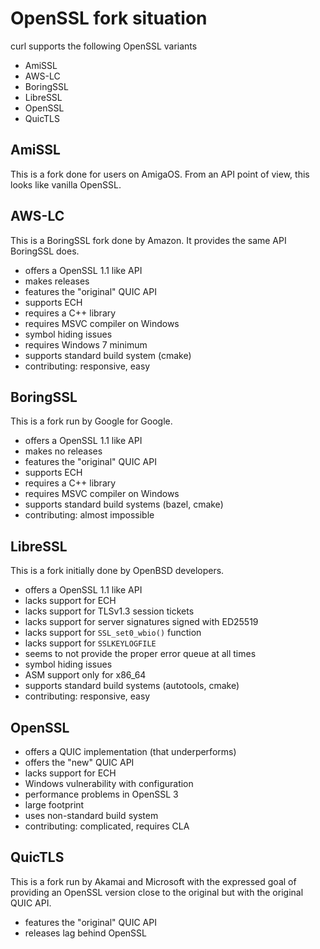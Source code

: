 # OpenSSL fork situation

curl supports the following OpenSSL variants

- AmiSSL
- AWS-LC
- BoringSSL
- LibreSSL
- OpenSSL
- QuicTLS

## AmiSSL

This is a fork done for users on AmigaOS. From an API point of view, this
looks like vanilla OpenSSL.

## AWS-LC

This is a BoringSSL fork done by Amazon. It provides the same API BoringSSL
does.

- offers a OpenSSL 1.1 like API
- makes releases
- features the "original" QUIC API
- supports ECH
- requires a C++ library
- requires MSVC compiler on Windows
- symbol hiding issues
- requires Windows 7 minimum
- supports standard build system (cmake)
- contributing: responsive, easy

## BoringSSL

This is a fork run by Google for Google.

- offers a OpenSSL 1.1 like API
- makes no releases
- features the "original" QUIC API
- supports ECH
- requires a C++ library
- requires MSVC compiler on Windows
- supports standard build systems (bazel, cmake)
- contributing: almost impossible

## LibreSSL

This is a fork initially done by OpenBSD developers.

- offers a OpenSSL 1.1 like API
- lacks support for ECH
- lacks support for TLSv1.3 session tickets
- lacks support for server signatures signed with ED25519
- lacks support for `SSL_set0_wbio()` function
- lacks support for `SSLKEYLOGFILE`
- seems to not provide the proper error queue at all times
- symbol hiding issues
- ASM support only for x86_64
- supports standard build systems (autotools, cmake)
- contributing: responsive, easy

## OpenSSL

- offers a QUIC implementation (that underperforms)
- offers the "new" QUIC API
- lacks support for ECH
- Windows vulnerability with configuration
- performance problems in OpenSSL 3
- large footprint
- uses non-standard build system
- contributing: complicated, requires CLA

## QuicTLS

This is a fork run by Akamai and Microsoft with the expressed goal of
providing an OpenSSL version close to the original but with the original QUIC
API.

- features the "original" QUIC API
- releases lag behind OpenSSL
